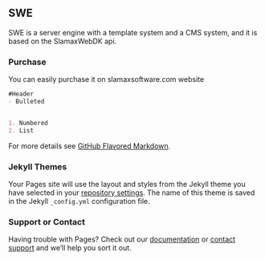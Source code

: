## SWE

SWE is a server engine with a template system and a CMS system, and it is based on the SlamaxWebDK api.

### Purchase

You can easily purchase it on slamaxsoftware.com website

```markdown
#Header
- Bulleted


1. Numbered
2. List


```

For more details see [GitHub Flavored Markdown](https://guides.github.com/features/mastering-markdown/).

### Jekyll Themes

Your Pages site will use the layout and styles from the Jekyll theme you have selected in your [repository settings](https://github.com/SlamaxSoftware/SlamaxWebEngine/settings). The name of this theme is saved in the Jekyll `_config.yml` configuration file.

### Support or Contact

Having trouble with Pages? Check out our [documentation](https://help.github.com/categories/github-pages-basics/) or [contact support](https://github.com/contact) and we’ll help you sort it out.
